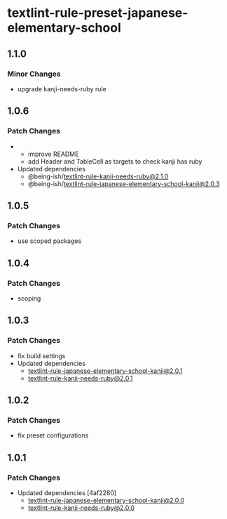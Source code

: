 # textlint-rule-preset-japanese-elementary-school

## 1.1.0

### Minor Changes

- upgrade kanji-needs-ruby rule

## 1.0.6

### Patch Changes

- - improve README
  - add Header and TableCell as targets to check kanji has ruby
- Updated dependencies
  - @being-ish/textlint-rule-kanji-needs-ruby@2.1.0
  - @being-ish/textlint-rule-japanese-elementary-school-kanji@2.0.3

## 1.0.5

### Patch Changes

- use scoped packages

## 1.0.4

### Patch Changes

- scoping

## 1.0.3

### Patch Changes

- fix build settings
- Updated dependencies
  - textlint-rule-japanese-elementary-school-kanji@2.0.1
  - textlint-rule-kanji-needs-ruby@2.0.1

## 1.0.2

### Patch Changes

- fix preset configurations

## 1.0.1

### Patch Changes

- Updated dependencies [4af2280]
  - textlint-rule-japanese-elementary-school-kanji@2.0.0
  - textlint-rule-kanji-needs-ruby@2.0.0
